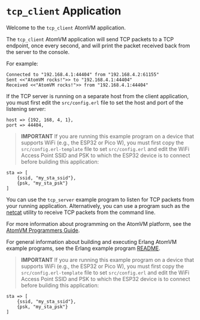 <!---
  Copyright 2023 Fred Dushin <fred@dushin.net>

  SPDX-License-Identifier: Apache-2.0 OR LGPL-2.1-or-later
-->

# `tcp_client` Application

Welcome to the `tcp_client` AtomVM application.

The `tcp_client` AtomVM application will send TCP packets to a TCP endpoint, once every second, and will print the packet received back from the server to the console.

For example:

    Connected to "192.168.4.1:44404" from "192.168.4.2:61155"
    Sent <<"AtomVM rocks!">> to "192.168.4.1:44404"
    Received <<"AtomVM rocks!">> from "192.168.4.1:44404"

If the TCP server is running on a separate host from the client application, you must first edit the `src/config.erl` file to set the host and port of the listening server:

    host => {192, 168, 4, 1},
    port => 44404,

> **IMPORTANT** If you are running this example program on a device that supports WiFi (e.g., the ESP32 or Pico W), you must first copy the `src/config.erl-template` file to set `src/config.erl` and edit the WiFi Access Point SSID and PSK to which the ESP32 device is to connect before building this application:

    sta => [
        {ssid, "my_sta_ssid"},
        {psk, "my_sta_psk"}
    ]

You can use the `tcp_server` example program to listen for TCP packets from your running application.  Alternatively, you can use a program such as the [netcat](https://en.wikipedia.org/wiki/Netcat) utility to receive TCP packets from the command line.

For more information about programming on the AtomVM platform, see the [AtomVM Programmers Guide](https://www.atomvm.net/doc/master/programmers-guide.html).

For general information about building and executing Erlang AtomVM example programs, see the Erlang example program [README](../README.md).

> **IMPORTANT** If you are running this example program on a device that supports WiFi (e.g., the ESP32 or Pico W), you must first copy the `src/config.erl-template` file to set `src/config.erl` and edit the WiFi Access Point SSID and PSK to which the ESP32 device is to connect before building this application:

    sta => [
        {ssid, "my_sta_ssid"},
        {psk, "my_sta_psk"}
    ]
